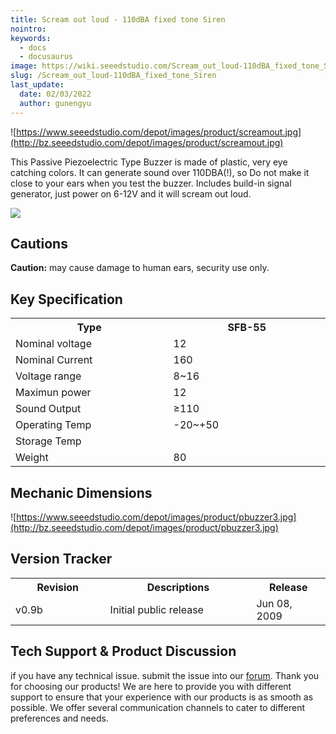 ```yaml
---
title: Scream out loud - 110dBA fixed tone Siren
nointro:
keywords:
  - docs
  - docusaurus
image: https://wiki.seeedstudio.com/Scream_out_loud-110dBA_fixed_tone_Siren/
slug: /Scream_out_loud-110dBA_fixed_tone_Siren
last_update:
  date: 02/03/2022
  author: gunengyu
---
```

![https://www.seeedstudio.com/depot/images/product/screamout.jpg](http://bz.seeedstudio.com/depot/images/product/screamout.jpg)

This Passive Piezoelectric Type Buzzer is made of plastic, very eye catching colors. It can generate sound over 110DBA(!), so Do not make it close to your ears when you test the buzzer. Includes build-in signal generator, just power on 6-12V and it will scream out loud.

[![](https://files.seeedstudio.com/wiki/Seeed-WiKi/docs/images/300px-Get_One_Now_Banner-ragular.png)](https://www.seeedstudio.com/scream-out-loud-110dBA-fixed-tone-Siren-p-301.html)

##   Cautions

**Caution:** may cause damage to human ears, security use only.

##   Key Specification

<table>
<tr>
<th> Type </th>
<th> SFB-55 </th>
</tr>
<tr>
<td width="400px"> Nominal voltage </td>
<td width="400px"> 12</td>
</tr>
<tr>
<td> Nominal Current </td>
<td> 160 </td>
</tr>
<tr>
<td> Voltage range</td>
<td> 8~16</td>
</tr>
<tr>
<td> Maximun power</td>
<td>12</td>
</tr>
<tr>
<td> Sound Output </td>
<td> ≥110 </td>
</tr>
<tr>
<td>Operating Temp</td>
<td> -20~+50 </td>
</tr>
<tr>
<td>Storage Temp</td>
</tr>
<tr>
<td>Weight</td>
<td>80</td>
</tr>
</table>

##   Mechanic Dimensions

![https://www.seeedstudio.com/depot/images/product/pbuzzer3.jpg](http://bz.seeedstudio.com/depot/images/product/pbuzzer3.jpg)

##   Version Tracker

<table>
<tr>
<th> Revision </th>
<th> Descriptions </th>
<th> Release </th>
</tr>
<tr>
<td width="300px"> v0.9b </td>
<td width="500px"> Initial public release </td>
<td width="200px"> Jun 08, 2009 </td>
</tr>
</table>

## Tech Support & Product Discussion
 if you have any technical issue.  submit the issue into our [forum](http://forum.seeedstudio.com/). 
Thank you for choosing our products! We are here to provide you with different support to ensure that your experience with our products is as smooth as possible. We offer several communication channels to cater to different preferences and needs.

<div class="button_tech_support_container">
<a href="https://forum.seeedstudio.com/" class="button_forum"></a> 
<a href="https://www.seeedstudio.com/contacts" class="button_email"></a>
</div>

<div class="button_tech_support_container">
<a href="https://discord.gg/eWkprNDMU7" class="button_discord"></a> 
<a href="https://github.com/Seeed-Studio/wiki-documents/discussions/69" class="button_discussion"></a>
</div>